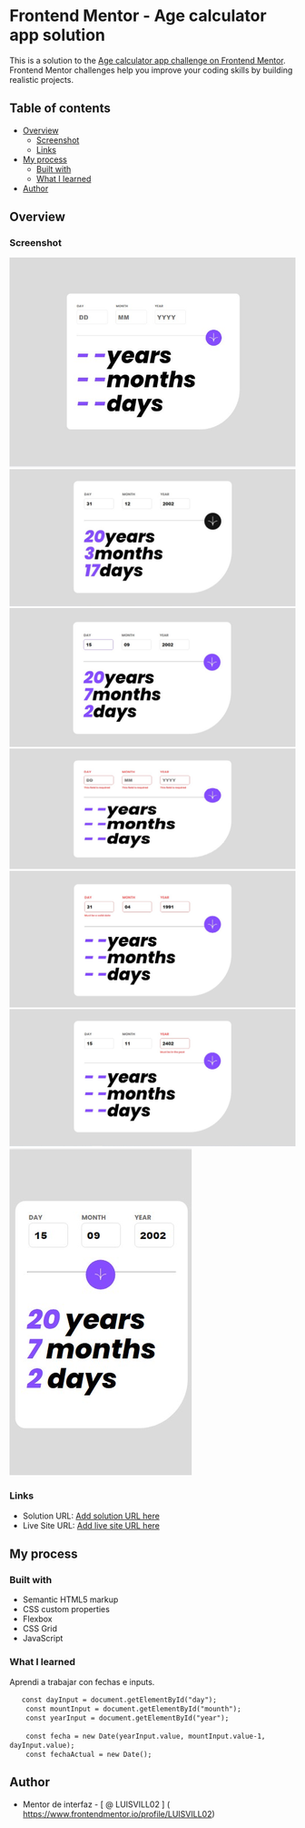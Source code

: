 # Frontend Mentor - Age calculator app solution

This is a solution to the [Age calculator app challenge on Frontend Mentor](https://www.frontendmentor.io/challenges/age-calculator-app-dF9DFFpj-Q). Frontend Mentor challenges help you improve your coding skills by building realistic projects. 

## Table of contents

- [Overview](#overview)
  - [Screenshot](#screenshot)
  - [Links](#links)
- [My process](#my-process)
  - [Built with](#built-with)
  - [What I learned](#what-i-learned)
- [Author](#author)

## Overview

### Screenshot

![](./screenshots/screenshot-desktop1.jpg)
![](./screenshots/screenshot-dektop2.jpg)
![](./screenshots/screenshot-desktop3.jpg)
![](./screenshots/screenshot-dektop4.jpg)
![](./screenshots/screenshot-dektop5.jpg)
![](./screenshots/screenshot-dektop6.jpg)
![](./screenshots/screenshot-movil.jpg)


### Links

- Solution URL: [Add solution URL here](https://github.com/LUISVILL02/results-summary-component-main)
- Live Site URL: [Add live site URL here](https://luisvill02.github.io/results-summary-component-main/)

## My process

### Built with

- Semantic HTML5 markup
- CSS custom properties
- Flexbox
- CSS Grid
- JavaScript

### What I learned

Aprendi a trabajar con fechas e inputs.

```JS
   const dayInput = document.getElementById("day");
    const mountInput = document.getElementById("mounth");
    const yearInput = document.getElementById("year");

    const fecha = new Date(yearInput.value, mountInput.value-1, dayInput.value);
    const fechaActual = new Date();
``` 


## Author

- Mentor de interfaz - [ @ LUISVILL02 ] ( https://www.frontendmentor.io/profile/LUISVILL02)

